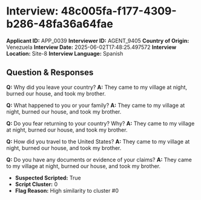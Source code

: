 # Interview: 48c005fa-f177-4309-b286-48fa36a64fae
**Applicant ID:** APP_0039
**Interviewer ID:** AGENT_9405
**Country of Origin:** Venezuela
**Interview Date:** 2025-06-02T17:48:25.497572
**Interview Location:** Site-8
**Interview Language:** Spanish

## Question & Responses

**Q:** Why did you leave your country?
**A:** They came to my village at night, burned our house, and took my brother.

**Q:** What happened to you or your family?
**A:** They came to my village at night, burned our house, and took my brother.

**Q:** Do you fear returning to your country? Why?
**A:** They came to my village at night, burned our house, and took my brother.

**Q:** How did you travel to the United States?
**A:** They came to my village at night, burned our house, and took my brother.

**Q:** Do you have any documents or evidence of your claims?
**A:** They came to my village at night, burned our house, and took my brother.

- **Suspected Scripted:** True
- **Script Cluster:** 0
- **Flag Reason:** High similarity to cluster #0